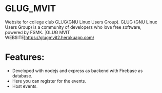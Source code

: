 # GLUG_MVIT
Website for college club GLUG(GNU Linux Users Group). GLUG (GNU Linux Users Group) is a community of developers who love free software, powered by FSMK.
[GLUG MVIT WEBSITE]https://glugmvit2.herokuapp.com/
# Features:
- Developed with nodejs and express as backend with Firebase as database.
- Here you can register for the events.
- Host events.
